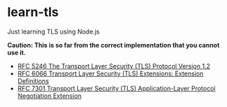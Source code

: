 # learn-tls
Just learning TLS using Node.js

**Caution: This is so far from the correct implementation that you cannot use it.**

* [RFC 5246 The Transport Layer Security (TLS) Protocol Version 1.2](https://tools.ietf.org/html/rfc5246)
* [RFC 6066 Transport Layer Security (TLS) Extensions: Extension Definitions](https://tools.ietf.org/html/rfc6066)
* [RFC 7301 Transport Layer Security (TLS) Application-Layer Protocol Negotiation Extension](http://tools.ietf.org/html/rfc7301)
